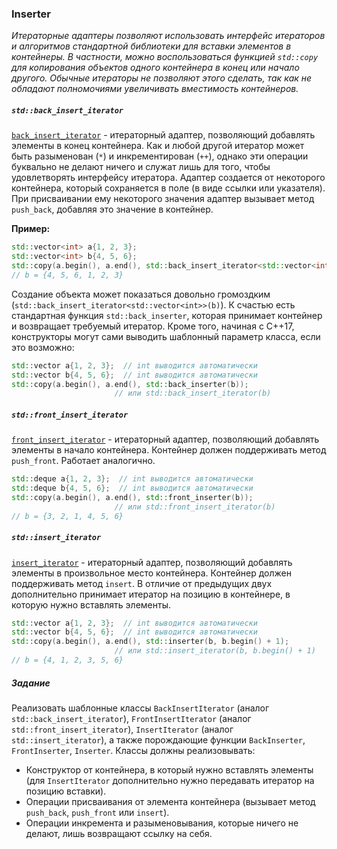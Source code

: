 ### Inserter

*Итераторные адаптеры позволяют использовать интерфейс итераторов и алгоритмов стандартной библиотеки для вставки
элементов в контейнеры. В частности, можно воспользоваться функцией `std::copy` для копирования объектов одного
контейнера в конец или начало другого. Обычные итераторы не позволяют этого сделать, так как не обладают полномочиями
увеличивать вместимость контейнеров.*

##### `std::back_insert_iterator`

[`back_insert_iterator`](https://en.cppreference.com/w/cpp/iterator/back_insert_iterator) - итераторный адаптер,
позволяющий добавлять элементы в конец контейнера. Как и любой другой итератор может быть разыменован (`*`) и
инкрементирован (`++`), однако эти операции буквально не делают ничего и служат лишь для того, чтобы удовлетворять
интерфейсу итератора. Адаптер создается от некоторого контейнера, который сохраняется в поле (в виде ссылки или
указателя). При присваивании ему некоторого значения адаптер вызывает метод `push_back`, добавляя это значение в
контейнер.

**Пример:**

```c++
std::vector<int> a{1, 2, 3};
std::vector<int> b{4, 5, 6};
std::copy(a.begin(), a.end(), std::back_insert_iterator<std::vector<int>>(b));  // копируем элементы a в конец b
// b = {4, 5, 6, 1, 2, 3}
```

Создание объекта может показаться довольно громоздким (`std::back_insert_iterator<std::vector<int>>(b)`). К счастью
есть стандартная функция `std::back_inserter`, которая принимает контейнер и возвращает требуемый итератор. Кроме того, 
начиная с C++17, конструкторы могут сами выводить шаблонный параметр класса, если это возможно:

```c++
std::vector a{1, 2, 3};  // int выводится автоматически
std::vector b{4, 5, 6};  // int выводится автоматически
std::copy(a.begin(), a.end(), std::back_inserter(b));
                       // или std::back_insert_iterator(b)
```

##### `std::front_insert_iterator`

[`front_insert_iterator`](https://en.cppreference.com/w/cpp/iterator/front_insert_iterator) - итераторный адаптер,
позволяющий добавлять элементы в начало контейнера. Контейнер должен поддерживать метод `push_front`. Работает
аналогично.

```c++
std::deque a{1, 2, 3};  // int выводится автоматически
std::deque b{4, 5, 6};  // int выводится автоматически
std::copy(a.begin(), a.end(), std::front_inserter(b));
                       // или std::front_insert_iterator(b)
// b = {3, 2, 1, 4, 5, 6}
```

##### `std::insert_iterator`

[`insert_iterator`](https://en.cppreference.com/w/cpp/iterator/insert_iterator) - итераторный адаптер,
позволяющий добавлять элементы в произвольное место контейнера. Контейнер должен поддерживать метод `insert`. В отличие
от предыдущих двух дополнительно принимает итератор на позицию в контейнере, в которую нужно вставлять элементы.

```c++
std::vector a{1, 2, 3};  // int выводится автоматически
std::vector b{4, 5, 6};  // int выводится автоматически
std::copy(a.begin(), a.end(), std::inserter(b, b.begin() + 1);
                       // или std::insert_iterator(b, b.begin() + 1)
// b = {4, 1, 2, 3, 5, 6}
```

##### Задание

Реализовать шаблонные классы `BackInsertIterator` (аналог `std::back_insert_iterator`), `FrontInsertIterator` (аналог
`std::front_insert_iterator`), `InsertIterator` (аналог `std::insert_iterator`), а также порождающие функции
`BackInserter`, `FrontInserter`, `Inserter`. Классы должны реализовывать:
* Конструктор от контейнера, в который нужно вставлять элементы (для `InsertIterator` дополнительно нужно передавать
итератор на позицию вставки).
* Операции присваивания от элемента контейнера (вызывает метод `push_back`, `push_front` или `insert`).
* Операции инкремента и разыменовывания, которые ничего не делают, лишь возвращают ссылку на себя.
